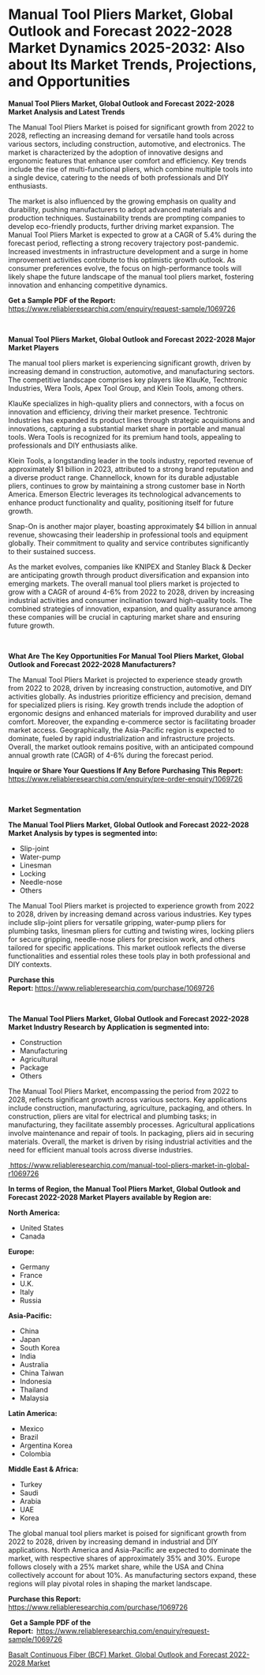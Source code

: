 <p><h1>Manual Tool Pliers Market, Global Outlook and Forecast 2022-2028 Market Dynamics 2025-2032: Also about Its Market Trends, Projections, and Opportunities</h1></p><p><strong>Manual Tool Pliers Market, Global Outlook and Forecast 2022-2028 Market Analysis and Latest Trends</strong></p>
<p><p>The Manual Tool Pliers Market is poised for significant growth from 2022 to 2028, reflecting an increasing demand for versatile hand tools across various sectors, including construction, automotive, and electronics. The market is characterized by the adoption of innovative designs and ergonomic features that enhance user comfort and efficiency. Key trends include the rise of multi-functional pliers, which combine multiple tools into a single device, catering to the needs of both professionals and DIY enthusiasts.</p><p>The market is also influenced by the growing emphasis on quality and durability, pushing manufacturers to adopt advanced materials and production techniques. Sustainability trends are prompting companies to develop eco-friendly products, further driving market expansion. The Manual Tool Pliers Market is expected to grow at a CAGR of 5.4% during the forecast period, reflecting a strong recovery trajectory post-pandemic. Increased investments in infrastructure development and a surge in home improvement activities contribute to this optimistic growth outlook. As consumer preferences evolve, the focus on high-performance tools will likely shape the future landscape of the manual tool pliers market, fostering innovation and enhancing competitive dynamics.</p></p>
<p><strong>Get a Sample PDF of the Report:&nbsp;</strong> <a href="https://www.reliableresearchiq.com/enquiry/request-sample/1069726?utm_campaign=2752&utm_medium=2&utm_source=Github&utm_content=ia&utm_term=21032025&utm_id=manual-tool-pliers-market-global-outlook-and-forecast-2022-2028">https://www.reliableresearchiq.com/enquiry/request-sample/1069726</a></p>
<p>&nbsp;</p>
<p><strong>Manual Tool Pliers Market, Global Outlook and Forecast 2022-2028 Major Market Players</strong></p>
<p><p>The manual tool pliers market is experiencing significant growth, driven by increasing demand in construction, automotive, and manufacturing sectors. The competitive landscape comprises key players like KlauKe, Techtronic Industries, Wera Tools, Apex Tool Group, and Klein Tools, among others. </p><p>KlauKe specializes in high-quality pliers and connectors, with a focus on innovation and efficiency, driving their market presence. Techtronic Industries has expanded its product lines through strategic acquisitions and innovations, capturing a substantial market share in portable and manual tools. Wera Tools is recognized for its premium hand tools, appealing to professionals and DIY enthusiasts alike.</p><p>Klein Tools, a longstanding leader in the tools industry, reported revenue of approximately $1 billion in 2023, attributed to a strong brand reputation and a diverse product range. Channellock, known for its durable adjustable pliers, continues to grow by maintaining a strong customer base in North America. Emerson Electric leverages its technological advancements to enhance product functionality and quality, positioning itself for future growth.</p><p>Snap-On is another major player, boasting approximately $4 billion in annual revenue, showcasing their leadership in professional tools and equipment globally. Their commitment to quality and service contributes significantly to their sustained success.</p><p>As the market evolves, companies like KNIPEX and Stanley Black & Decker are anticipating growth through product diversification and expansion into emerging markets. The overall manual tool pliers market is projected to grow with a CAGR of around 4-6% from 2022 to 2028, driven by increasing industrial activities and consumer inclination toward high-quality tools. The combined strategies of innovation, expansion, and quality assurance among these companies will be crucial in capturing market share and ensuring future growth.</p></p>
<p>&nbsp;</p>
<p><strong>What Are The Key Opportunities For Manual Tool Pliers Market, Global Outlook and Forecast 2022-2028 Manufacturers?</strong></p>
<p><p>The Manual Tool Pliers Market is projected to experience steady growth from 2022 to 2028, driven by increasing construction, automotive, and DIY activities globally. As industries prioritize efficiency and precision, demand for specialized pliers is rising. Key growth trends include the adoption of ergonomic designs and enhanced materials for improved durability and user comfort. Moreover, the expanding e-commerce sector is facilitating broader market access. Geographically, the Asia-Pacific region is expected to dominate, fueled by rapid industrialization and infrastructure projects. Overall, the market outlook remains positive, with an anticipated compound annual growth rate (CAGR) of 4-6% during the forecast period.</p></p>
<p><strong>Inquire or Share Your Questions If Any Before Purchasing This Report:</strong> <a href="https://www.reliableresearchiq.com/enquiry/pre-order-enquiry/1069726?utm_campaign=2752&utm_medium=2&utm_source=Github&utm_content=ia&utm_term=21032025&utm_id=manual-tool-pliers-market-global-outlook-and-forecast-2022-2028">https://www.reliableresearchiq.com/enquiry/pre-order-enquiry/1069726</a></p>
<p>&nbsp;</p>
<p><strong>Market Segmentation</strong></p>
<p><strong>The Manual Tool Pliers Market, Global Outlook and Forecast 2022-2028 Market Analysis by types is segmented into:</strong></p>
<p><ul><li>Slip-joint</li><li>Water-pump</li><li>Linesman</li><li>Locking</li><li>Needle-nose</li><li>Others</li></ul></p>
<p><p>The Manual Tool Pliers market is projected to experience growth from 2022 to 2028, driven by increasing demand across various industries. Key types include slip-joint pliers for versatile gripping, water-pump pliers for plumbing tasks, linesman pliers for cutting and twisting wires, locking pliers for secure gripping, needle-nose pliers for precision work, and others tailored for specific applications. This market outlook reflects the diverse functionalities and essential roles these tools play in both professional and DIY contexts.</p></p>
<p><strong>Purchase this Report:&nbsp;</strong><a href="https://www.reliableresearchiq.com/purchase/1069726?utm_campaign=2752&utm_medium=2&utm_source=Github&utm_content=ia&utm_term=21032025&utm_id=manual-tool-pliers-market-global-outlook-and-forecast-2022-2028">https://www.reliableresearchiq.com/purchase/1069726</a></p>
<p>&nbsp;</p>
<p><strong>The Manual Tool Pliers Market, Global Outlook and Forecast 2022-2028 Market Industry Research by Application is segmented into:</strong></p>
<p><ul><li>Construction</li><li>Manufacturing</li><li>Agricultural</li><li>Package</li><li>Others</li></ul></p>
<p><p>The Manual Tool Pliers Market, encompassing the period from 2022 to 2028, reflects significant growth across various sectors. Key applications include construction, manufacturing, agriculture, packaging, and others. In construction, pliers are vital for electrical and plumbing tasks; in manufacturing, they facilitate assembly processes. Agricultural applications involve maintenance and repair of tools. In packaging, pliers aid in securing materials. Overall, the market is driven by rising industrial activities and the need for efficient manual tools across diverse industries.</p></p>
<p><a href="https://www.reliableresearchiq.com/manual-tool-pliers-market-in-global-r1069726?utm_campaign=2752&utm_medium=2&utm_source=Github&utm_content=ia&utm_term=21032025&utm_id=manual-tool-pliers-market-global-outlook-and-forecast-2022-2028">&nbsp;https://www.reliableresearchiq.com/manual-tool-pliers-market-in-global-r1069726</a></p>
<p><strong>In terms of Region, the Manual Tool Pliers Market, Global Outlook and Forecast 2022-2028 Market Players available by Region are:</strong></p>
<p>
    <p> <strong> North America: </strong>
        <ul>
            <li>United States</li>
            <li>Canada</li>
        </ul>
        </p> 
    <p> <strong> Europe: </strong>
        <ul>
            <li>Germany</li>
            <li>France</li>
            <li>U.K.</li>
            <li>Italy</li>
            <li>Russia</li>
        </ul>
        </p> 
    <p> <strong> Asia-Pacific: </strong>
        <ul>
            <li>China</li>
            <li>Japan</li>
            <li>South Korea</li>
            <li>India</li>
            <li>Australia</li>
            <li>China Taiwan</li>
            <li>Indonesia</li>
            <li>Thailand</li>
            <li>Malaysia</li>
        </ul>
        </p> 
    <p> <strong> Latin America: </strong>
        <ul>
            <li>Mexico</li>
            <li>Brazil</li>
            <li>Argentina Korea</li>
            <li>Colombia</li>
        </ul>
        </p> 
    <p> <strong> Middle East & Africa: </strong>
        <ul>
            <li>Turkey</li>
            <li>Saudi</li>
            <li>Arabia</li>
            <li>UAE</li>
            <li>Korea</li>
        </ul>
    </p>
    </p>
<p><p>The global manual tool pliers market is poised for significant growth from 2022 to 2028, driven by increasing demand in industrial and DIY applications. North America and Asia-Pacific are expected to dominate the market, with respective shares of approximately 35% and 30%. Europe follows closely with a 25% market share, while the USA and China collectively account for about 10%. As manufacturing sectors expand, these regions will play pivotal roles in shaping the market landscape.</p></p>
<p><strong>Purchase this Report: </strong><a href="https://www.reliableresearchiq.com/purchase/1069726?utm_campaign=2752&utm_medium=2&utm_source=Github&utm_content=ia&utm_term=21032025&utm_id=manual-tool-pliers-market-global-outlook-and-forecast-2022-2028">https://www.reliableresearchiq.com/purchase/1069726</a></p>
<p>&nbsp;<strong>Get a Sample PDF of the Report:&nbsp;&nbsp;</strong><a href="https://www.reliableresearchiq.com/enquiry/request-sample/1069726?utm_campaign=2752&utm_medium=2&utm_source=Github&utm_content=ia&utm_term=21032025&utm_id=manual-tool-pliers-market-global-outlook-and-forecast-2022-2028">https://www.reliableresearchiq.com/enquiry/request-sample/1069726</a></p>
<p><strong></strong></p>
<p><p><a href="https://github.com/mehakmiamid1/Market-Research-Report-List-1/blob/main/basalt-continuous-fiber-bcf-market-global-outlook-and-forecast-2022-2028-market.md?utm_campaign=2752&utm_medium=2&utm_source=Github&utm_content=ia&utm_term=21032025&utm_id=manual-tool-pliers-market-global-outlook-and-forecast-2022-2028">Basalt Continuous Fiber (BCF) Market, Global Outlook and Forecast 2022-2028 Market</a></p></p>